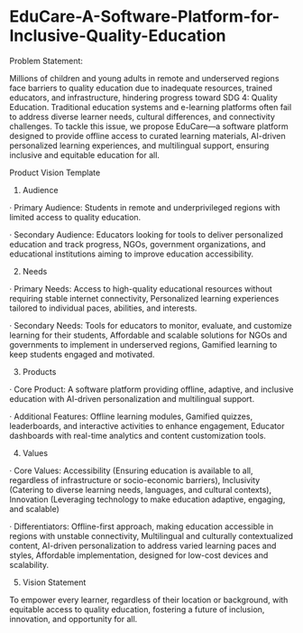 # EduCare-A-Software-Platform-for-Inclusive-Quality-Education

Problem Statement:

Millions of children and young adults in remote and underserved regions face barriers to quality education due to inadequate resources, trained educators, and infrastructure, hindering progress toward SDG 4: Quality Education. Traditional education systems and e-learning platforms often fail to address diverse learner needs, cultural differences, and connectivity challenges. To tackle this issue, we propose EduCare—a software platform designed to provide offline access to curated learning materials, AI-driven personalized learning experiences, and multilingual support, ensuring inclusive and equitable education for all.

Product Vision Template

1. Audience

· Primary Audience: Students in remote and underprivileged regions with limited access to quality education.

· Secondary Audience: Educators looking for tools to deliver personalized education and track progress, NGOs, government organizations, and educational institutions aiming to improve education accessibility.

2. Needs

· Primary Needs: Access to high-quality educational resources without requiring stable internet connectivity, Personalized learning experiences tailored to individual paces, abilities, and interests.

· Secondary Needs: Tools for educators to monitor, evaluate, and customize learning for their students, Affordable and scalable solutions for NGOs and governments to implement in underserved regions, Gamified learning to keep students engaged and motivated.

3. Products

· Core Product: A software platform providing offline, adaptive, and inclusive education with AI-driven personalization and multilingual support.

· Additional Features: Offline learning modules, Gamified quizzes, leaderboards, and interactive activities to enhance engagement, Educator dashboards with real-time analytics and content customization tools.

4. Values

· Core Values: Accessibility (Ensuring education is available to all, regardless of infrastructure or socio-economic barriers), Inclusivity (Catering to diverse learning needs, languages, and cultural contexts), Innovation (Leveraging technology to make education adaptive, engaging, and scalable)

· Differentiators: Offline-first approach, making education accessible in regions with unstable connectivity, Multilingual and culturally contextualized content, AI-driven personalization to address varied learning paces and styles, Affordable implementation, designed for low-cost devices and scalability.

5. Vision Statement

To empower every learner, regardless of their location or background, with equitable access to quality education, fostering a future of inclusion, innovation, and opportunity for all.
